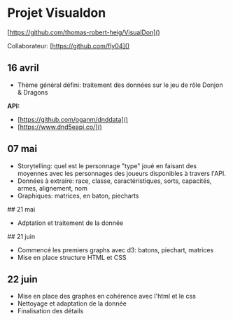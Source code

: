 # Projet Visualdon

[https://github.com/thomas-robert-heig/VisualDon]()

Collaborateur: [https://github.com/fly04]()

## 16 avril

* Thème général défini: traitement des données sur le jeu de rôle Donjon & Dragons

**API:**
* [https://github.com/oganm/dnddata]()
* [https://www.dnd5eapi.co/]()

## 07 mai

* Storytelling: quel est le personnage "type" joué en faisant des moyennes avec les personnages des joueurs disponibles à travers l'API.
* Données à extraire: race, classe, caractéristiques, sorts, capacités, armes, alignement, nom
* Graphiques: matrices, en baton, piecharts

## 21 mai

* Adptation et traitement de la donnée

## 21 juin

* Commencé les premiers graphs avec d3: batons, piechart, matrices
* Mise en place structure HTML et CSS

## 22 juin

* Mise en place des graphes en cohérence avec l'html et le css
* Nettoyage et adaptation de la donnée 
* Finalisation des détails
